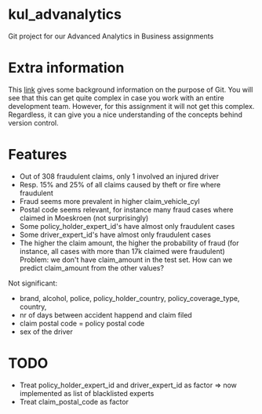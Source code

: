 # kul_advanalytics
Git project for our Advanced Analytics in Business assignments

# Extra information
This [link](https://nvie.com/posts/a-successful-git-branching-model/) gives some background information on the purpose of Git. 
You will see that this can get quite complex in case you work with an entire development team. However, for this assignment it will not get this complex. 
Regardless, it can give you a nice understanding of the concepts behind version control.


# Features
* Out of 308 fraudulent claims, only 1 involved an injured driver
* Resp. 15% and 25% of all claims caused by theft or fire where fraudulent
* Fraud seems more prevalent in higher claim_vehicle_cyl
* Postal code seems relevant, for instance many fraud cases where claimed in Moeskroen (not surprisingly)
* Some policy_holder_expert_id's have almost only fraudulent cases
* Some driver_expert_id's have almost only fraudulent cases
* The higher the claim amount, the higher the probability of fraud
  (for instance, all cases with more than 17k claimed were fraudulent)
  Problem: we don't have claim_amount in the test set. How can we predict claim_amount from the other values?
  
Not significant:
* brand, alcohol, police, policy_holder_country, policy_coverage_type, country, 
* nr of days between accident happend and claim filed
* claim postal code = policy postal code
* sex of the driver

# TODO
* Treat policy_holder_expert_id and  driver_expert_id as factor  => now implemented as list of blacklisted experts
* Treat claim_postal_code as factor
